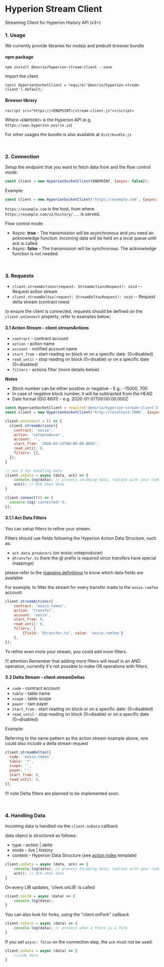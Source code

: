 # Hyperion Stream Client

Streaming Client for Hyperion History API (v3+)

### 1. Usage

We currently provide libraries for nodejs and prebuilt browser bundle

#### npm package
```
npm install @eosrio/hyperion-stream-client --save
```

Import the client
```
const HyperionSocketClient = require('@eosrio/hyperion-stream-client').default;
```

#### Browser library
```
<script src="https://<ENDPOINT>/stream-client.js"></script>
```
Where `<ENDPOINT>` is the Hyperion API (e.g. `https://wax.hyperion.eosrio.io`)

For other usages the bundle is also available at `dist/bundle.js`

<br>

### 2. Connection

Setup the endpoint that you want to fetch data from and the flow control mode:

```javascript
const client = new HyperionSocketClient(ENDPOINT, {async: false});
```

Example:
```javascript
const client = new HyperionSocketClient('https://example.com', {async: false});
```

`https://example.com` is the host, from where `https://example.com/v2/history/...` is served.

Flow control mode:

- Async: **true** - The transmission will be asynchronous and you need an acknowledge function. Incoming data will be held on a local queue until ack is called.
- Async: **false** - The transmission will be synchronous. The acknowledge function is not needed.

<br>

### 3. Requests

 - `client.streamActions(request: StreamActionsRequest): void` -- Request action stream
 - `client.streamDeltas(request: StreamDeltasRequest): void` -- Request delta stream (contract rows)
 
to ensure the client is connected, requests should be defined on the `client.onConnect` property, refer to examples below;

#### 3.1 Action Stream - client.streamActions

 - `contract` - contract account
 - `action` - action name
 - `account` - notified account name
 - `start_from` - start reading on block or on a specific date: (0=disabled)
 - `read_until` - stop reading on block  (0=disable) or on a specific date (0=disabled)
 - `filters` - actions filter (more details below)

**Notes**
- Block number can be either positive or negative - E.g.: -15000, 700
- In case of negative block number, it will be subtracted from the HEAD
- Date format (ISO 8601) - e.g. 2020-01-01T00:00:00.000Z

```javascript
const HyperionSocketClient = require('@eosrio/hyperion-stream-client').default;
const client = new HyperionSocketClient('http://localhost:7000', {async: true});

client.onConnect = () => {
  client.streamActions({
    contract: 'eosio',
    action: 'voteproducer',
    account: '',
    start_from: '2020-03-15T00:00:00.000Z',
    read_until: 0,
    filters: [],
  });
}

// see 3 for handling data
client.onData = async (data, ack) => {
    console.log(data); // process incoming data, replace with your code
    ack(); // ACK when done
}

client.connect(() => {
  console.log('connected!');
});
```

#### 3.1.1 Act Data Filters
You can setup filters to refine your stream.

Filters should use fields following the Hyperion Action Data Structure, such as:

 - `act.data.producers` (on eosio::voteproducer)
 - `@transfer.to` (here the @ prefix is required since transfers have special mappings)
 
 please refer to the [mapping definitions](https://github.com/eosrio/Hyperion-History-API/blob/develop/definitions/index-templates.ts) to know which data fields are available

For example, to filter the stream for
every transfer made to the `eosio.ramfee` account:

```javascript
client.streamActions({
    contract: 'eosio.token',
    action: 'transfer',
    account: 'eosio',
    start_from: 0,
    read_until: 0,
    filters: [
        {field: '@transfer.to', value: 'eosio.ramfee'}
    ],
});
``` 

To refine even more your stream, you could add more filters. 

!!! attention
    Remember that adding more filters will result in an AND operation, currently it's not possible to make OR operations with filters.


#### 3.2 Delta Stream - client.streamDeltas

 - `code` - contract account
 - `table` - table name
 - `scope` - table scope
 - `payer` - ram payer
 - `start_from` - start reading on block or on a specific date: (0=disabled)
 - `read_until` - stop reading on block  (0=disable) or on a specific date (0=disabled)

Example:

Referring to the same pattern as the action stream example above, one could also include a delta stream request
```javascript
client.streamDeltas({
  code: 'eosio.token',
  table: '*',
  scope: '',
  payer: '',
  start_from: 0,
  read_until: 0,
});
``` 

!!! note
    Delta filters are planned to be implemented soon.

<br>

### 4. Handling Data

Incoming data is handled via the `client.onData` callback

data object is structured as follows:
 - type - _action_ | _delta_
 - mode - _live_ | _history_
 - content - Hyperion Data Structure (see [action index](https://github.com/eosrio/Hyperion-History-API/blob/develop/definitions/index-templates.ts#L40) template)
 
```javascript
client.onData = async (data, ack) => {
    console.log(data); // process incoming data, replace with your code
    ack(); // ACK when done
}
```

On every LIB updates, 'client.onLIB' is called
```javascript
client.onLIB = async (data) => {
    console.log(data);  
}
```

You can also look for forks, using the "client.onFork" callback 
```javascript
client.onFork = async (data) => {
    console.log(data); // process when a there is a fork
}
```

If you set `async: false` on the connection step, the `ack` must not be used:
```javascript
client.onData = async (data) => {
    //code here
}
```
